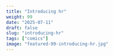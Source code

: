 ```yaml
---
title: "Introducing hr"
weight: 99
date: "2025-07-11"
draft: false
slug: "introducing-hr"
tags: ["comics"]
image: "featured-99-introducing-hr.jpg"
---
```

